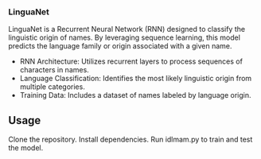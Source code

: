 ### LinguaNet
LinguaNet is a Recurrent Neural Network (RNN) designed to classify the linguistic origin of names. By leveraging sequence learning, this model predicts the language family or origin associated with a given name.

- RNN Architecture: Utilizes recurrent layers to process sequences of characters in names.
- Language Classification: Identifies the most likely linguistic origin from multiple categories.
- Training Data: Includes a dataset of names labeled by language origin.

## Usage
Clone the repository.
Install dependencies.
Run idlmam.py to train and test the model.
